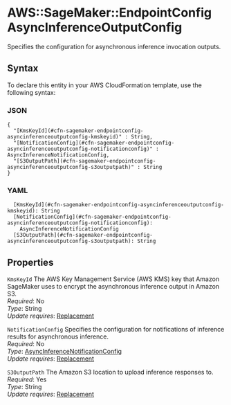 # AWS::SageMaker::EndpointConfig AsyncInferenceOutputConfig<a name="aws-properties-sagemaker-endpointconfig-asyncinferenceoutputconfig"></a>

Specifies the configuration for asynchronous inference invocation outputs\.

## Syntax<a name="aws-properties-sagemaker-endpointconfig-asyncinferenceoutputconfig-syntax"></a>

To declare this entity in your AWS CloudFormation template, use the following syntax:

### JSON<a name="aws-properties-sagemaker-endpointconfig-asyncinferenceoutputconfig-syntax.json"></a>

```
{
  "[KmsKeyId](#cfn-sagemaker-endpointconfig-asyncinferenceoutputconfig-kmskeyid)" : String,
  "[NotificationConfig](#cfn-sagemaker-endpointconfig-asyncinferenceoutputconfig-notificationconfig)" : AsyncInferenceNotificationConfig,
  "[S3OutputPath](#cfn-sagemaker-endpointconfig-asyncinferenceoutputconfig-s3outputpath)" : String
}
```

### YAML<a name="aws-properties-sagemaker-endpointconfig-asyncinferenceoutputconfig-syntax.yaml"></a>

```
  [KmsKeyId](#cfn-sagemaker-endpointconfig-asyncinferenceoutputconfig-kmskeyid): String
  [NotificationConfig](#cfn-sagemaker-endpointconfig-asyncinferenceoutputconfig-notificationconfig):
    AsyncInferenceNotificationConfig
  [S3OutputPath](#cfn-sagemaker-endpointconfig-asyncinferenceoutputconfig-s3outputpath): String
```

## Properties<a name="aws-properties-sagemaker-endpointconfig-asyncinferenceoutputconfig-properties"></a>

`KmsKeyId` <a name="cfn-sagemaker-endpointconfig-asyncinferenceoutputconfig-kmskeyid"></a>
The AWS Key Management Service \(AWS KMS\) key that Amazon SageMaker uses to encrypt the asynchronous inference output in Amazon S3\.  
_Required_: No  
_Type_: String  
_Update requires_: [Replacement](https://docs.aws.amazon.com/AWSCloudFormation/latest/UserGuide/using-cfn-updating-stacks-update-behaviors.html#update-replacement)

`NotificationConfig` <a name="cfn-sagemaker-endpointconfig-asyncinferenceoutputconfig-notificationconfig"></a>
Specifies the configuration for notifications of inference results for asynchronous inference\.  
_Required_: No  
_Type_: [AsyncInferenceNotificationConfig](aws-properties-sagemaker-endpointconfig-asyncinferencenotificationconfig.md)  
_Update requires_: [Replacement](https://docs.aws.amazon.com/AWSCloudFormation/latest/UserGuide/using-cfn-updating-stacks-update-behaviors.html#update-replacement)

`S3OutputPath` <a name="cfn-sagemaker-endpointconfig-asyncinferenceoutputconfig-s3outputpath"></a>
The Amazon S3 location to upload inference responses to\.  
_Required_: Yes  
_Type_: String  
_Update requires_: [Replacement](https://docs.aws.amazon.com/AWSCloudFormation/latest/UserGuide/using-cfn-updating-stacks-update-behaviors.html#update-replacement)
